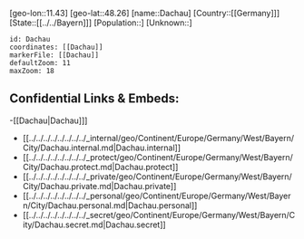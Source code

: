﻿---
location: [48.26,11.43]
mapzoom: [7,12] 
mapmarker: city 
type: City
tags:
- geo/City


SpocWebEntityId: 29700
isDeleted: false
confidential: public

---
[geo-lon::11.43]
[geo-lat::48.26]
[name::Dachau]
[Country::[[Germany]]]
[State::[[../../Bayern]]]
[Population::]
[Unknown::]


```leaflet
id: Dachau
coordinates: [[Dachau]]
markerFile: [[Dachau]]
defaultZoom: 11 
maxZoom: 18
```


## Confidential Links & Embeds: 
-[[Dachau|Dachau]]] 
- [[../../../../../../../../_internal/geo/Continent/Europe/Germany/West/Bayern/City/Dachau.internal.md|Dachau.internal]] 
- [[../../../../../../../../_protect/geo/Continent/Europe/Germany/West/Bayern/City/Dachau.protect.md|Dachau.protect]] 
- [[../../../../../../../../_private/geo/Continent/Europe/Germany/West/Bayern/City/Dachau.private.md|Dachau.private]] 
- [[../../../../../../../../_personal/geo/Continent/Europe/Germany/West/Bayern/City/Dachau.personal.md|Dachau.personal]] 
- [[../../../../../../../../_secret/geo/Continent/Europe/Germany/West/Bayern/City/Dachau.secret.md|Dachau.secret]] 
